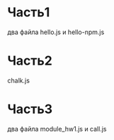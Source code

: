 <h1>Часть1</h1>

два файла hello.js и hello-npm.js

<h1>Часть2</h1>

chalk.js 

<h1>Часть3</h1>

два файла module_hw1.js и call.js
